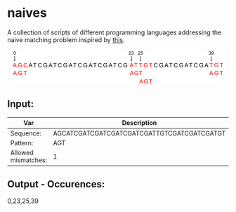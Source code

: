 # naives
A collection of scripts of different programming languages addressing the naive matching problem inspired by [this](https://github.com/geohot/mergesorts).

<p align="center">
<img src="principle.png">
</p>

Input:
---
| Var | Description |
| ---- | ----------- |
|Sequence: | AGCATCGATCGATCGATCGATCGATTGTCGATCGATCGATGT |
|Pattern: | AGT |
|Allowed mismatches: | 1 |

Output - Occurences:
---
0,23,25,39
